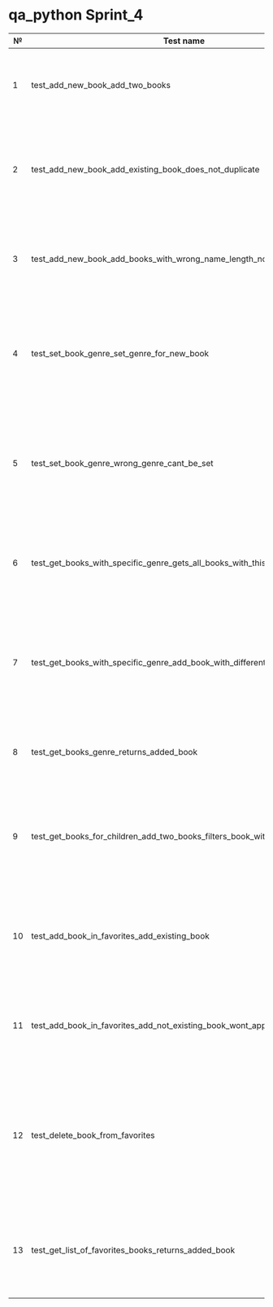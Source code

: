 # qa_python Sprint_4

| №  | Test name                                                      | Description                                                                                                                            |
|----|----------------------------------------------------------------|----------------------------------------------------------------------------------------------------------------------------------------|
| 1  | test_add_new_book_add_two_books                                | Adds two books and checks that dict books_genre includes two items                                                                     |
| 2  | test_add_new_book_add_existing_book_does_not_duplicate         | Adds two books with same name and checks that dict books_genre contains only one of them                                               |
| 3  | test_add_new_book_add_books_with_wrong_name_length_not_in_dict | Adds two books with wrong name length and checks they are not in dict books_genre                                                      |
| 4  | test_set_book_genre_set_genre_for_new_book         | Adds new book, sets genre for added book and checks that genre appears in books_genre for added book                                   |
| 5  | test_set_book_genre_wrong_genre_cant_be_set         | Adds new book, sets wrong genre that not in genre list, then checks that genre not added for book in books_genre dict                  |
| 6  | test_get_books_with_specific_genre_gets_all_books_with_this_genre         | Adds two books with same genre and checks that method returns all of them with given genre                                             |
| 7  | test_get_books_with_specific_genre_add_book_with_different_genre_not_in_dict         | Adds book with genre 'Horror' and checks that this book will not return when method gets books with genre 'Comedy'                     |
| 8  | test_get_books_genre_returns_added_book         | Adds new book and checks that method returns this book                                                                                 |
| 9  | test_get_books_for_children_add_two_books_filters_book_with_age_rating         | Adds two books, one of them with age rating genre and checks that book with age rating genre not in list for kids                      |
| 10 | test_add_book_in_favorites_add_existing_book         | Adds new book then adds this book to Favorites list, then checks new books is in Favorites list                                        |
| 11 | test_add_book_in_favorites_add_not_existing_book_wont_appear_in_favorites         | Adds book that not in books_genre dict and checks that this book not in Favorites list                                                 |
| 12 | test_delete_book_from_favorites         | Adds new book, then adds this book to Favorites, then deletes this book from Favorites and checks that this book not in Favorites list |
| 13 | test_get_list_of_favorites_books_returns_added_book         | Adds new book, then adds this book to Favorites list and checks that this books in Favorites list                                      |